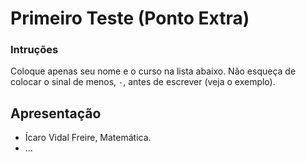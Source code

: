 # Primeiro Teste (Ponto Extra)

### Intruções
Coloque apenas seu nome e o curso na lista abaixo.
Não esqueça de colocar o sinal de menos, `-`, antes de escrever (veja o exemplo).

## Apresentação

- Ícaro Vidal Freire, Matemática.
- ... 
